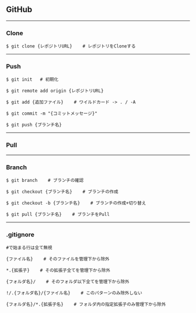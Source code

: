 ## GitHub


---


### Clone

```
$ git clone {レポジトリURL}    # レポジトリをCloneする
```

---

### Push

```
$ git init   # 初期化

$ git remote add origin {レポジトリURL}

$ git add {追加ファイル}    # ワイルドカード -> . / -A

$ git commit -m "{コミットメッセージ}"

$ git push {ブランチ名}
```


---

### Pull


---

### Branch

```
$ git branch    # ブランチの確認

$ git checkout {ブランチ名}    # ブランチの作成

$ git checkout -b {ブランチ名}    # ブランチの作成+切り替え

$ git pull {ブランチ名}    # ブランチをPull
```


---

### .gitignore

```
#で始まる行は全て無視

{ファイル名}    # そのファイルを管理下から除外

*.{拡張子}    # その拡張子全てを管理下から除外

{フォルダ名}/    # そのフォルダ以下全てを管理下から除外

!/.{フォルダ名}/{ファイル名}    # このパターンのみ除外しない

{フォルダ名}/*.{拡張子名}    # フォルダ内の指定拡張子のみ管理下から除外
```

